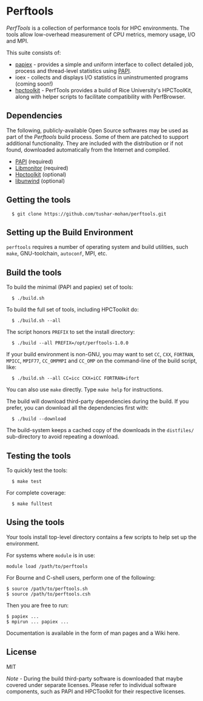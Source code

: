 Perftools
=========
*PerfTools* is a collection of performance tools for HPC environments.
The tools allow low-overhead measurement of CPU metrics, memory usage,
I/O and MPI. 

This suite consists of:

* [papiex](papiex/README.md) - provides a simple and uniform interface to collect 
detailed job, process and thread-level statistics using [PAPI](http://icl.cs.utk.edu//papi). 
* ioex - collects and displays I/O statistics in uninstrumented programs (coming soon!)
* [hpctoolkit](http://hpctoolkit.org/) - PerfTools provides a build of Rice University's
HPCToolKit, along with helper scripts to facilitate compatibility with PerfBrowser.


Dependencies
------------
The following, publicly-available Open Source softwares may be used as
part of the *Perftools* build process. Some of them are patched to support 
additional functionality. They are included with the distribution or if not
found, downloaded automatically from the Internet and compiled.

* [PAPI](http://icl.cs.utk.edu/papi/) (required)
* [Libmonitor](https://code.google.com/p/libmonitor/) (required)
* [Hpctoolkit](http://hpctoolkit.org/) (optional)
* [libunwind](http://www.nongnu.org/libunwind/) (optional)

Getting the tools
-----------------

      $ git clone https://github.com/tushar-mohan/perftools.git

Setting up the Build Environment
--------------------------------
`perftools` requires a number of operating system and build
utilities, such `make`, GNU-toolchain, `autoconf`, MPI, etc.


Build the tools
---------------

  To build the minimal (PAPI and papiex) set of tools:
     
      $ ./build.sh

  To build the full set of tools, including HPCToolkit do:

      $ ./build.sh --all

The script honors `PREFIX` to set the install directory:

      $ ./build --all PREFIX=/opt/perftools-1.0.0

If your build environment is non-GNU, you may want to set
`CC`, `CXX`, `FORTRAN`, `MPICC`, `MPIF77`, `CC_OMPMPI` and `CC_OMP` 
on the command-line of the build script, like:

      $ ./build.sh --all CC=icc CXX=iCC FORTRAN=ifort

You can also use `make` directly. Type `make help` for instructions.

The build will download third-party dependencies during the build.
If you prefer, you can download all the dependencies first with:

      $ ./build --download

The build-system keeps a cached copy of the downloads in the
`distfiles/` sub-directory to avoid repeating a download.


Testing the tools
----------------

To quickly test the tools:

      $ make test

For complete coverage:

      $ make fulltest


Using the tools
---------------

Your tools install top-level directory contains a few scripts to help set up the environment.

For systems where `module` is in use:

    module load /path/to/perftools

For Bourne and C-shell users, perform one of the following:

    $ source /path/to/perftools.sh
    $ source /path/to/perftools.csh

Then you are free to run:

    $ papiex ...
    $ mpirun ... papiex ...


Documentation is available in the form of man pages and a Wiki here.


License
-------
MIT

*Note* - During the build third-party software is downloaded that maybe
covered under separate licenses. Please refer to individual software
components, such as PAPI and HPCToolkit for their respective licenses.
